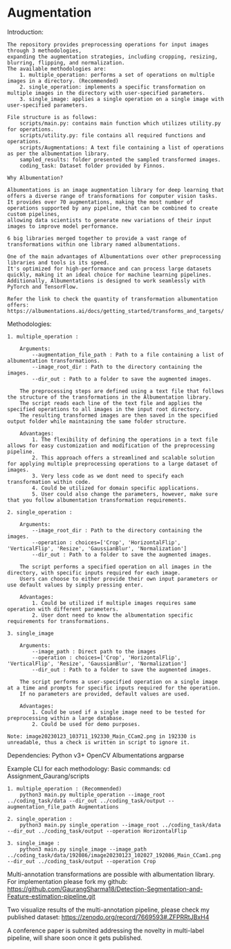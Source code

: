 # Augmentation

Introduction:

    The repository provides preprocessing operations for input images through 3 methodologies, 
    expanding the augmentation strategies, including cropping, resizing, blurring, flipping, and normalization.
    The available methodologies are:
        1. multiple_operation: performs a set of operations on multiple images in a directory. (Recommended)
        2. single_operation: implements a specific transformation on multiple images in the directory with user-specified parameters.
        3. single_image: applies a single operation on a single image with user-specified parameters.

    File structure is as follows:
        scripts/main.py: contains main function which utilizes utility.py for operations.
        scripts/utility.py: file contains all required functions and operations.
        scripts/Augmentations: A text file containing a list of operations as per the albumentation library.
        sampled_results: folder presented the sampled transformed images.
        coding_task: Dataset folder provided by Finnos.
        
    Why Albumentation?

    Albumentations is an image augmentation library for deep learning that offers a diverse range of transformations for computer vision tasks. 
    It provides over 70 augmentations, making the most number of operations supported by any pipeline, that can be combined to create custom pipelines, 
    allowing data scientists to generate new variations of their input images to improve model performance.

    6 big libraries merged together to provide a vast range of transformations within one library named albumentations.

    One of the main advantages of Albumentations over other preprocessing libraries and tools is its speed. 
    It's optimized for high-performance and can process large datasets quickly, making it an ideal choice for machine learning pipelines. 
    Additionally, Albumentations is designed to work seamlessly with PyTorch and TensorFlow.

    Refer the link to check the quantity of transformation albumentation offers: https://albumentations.ai/docs/getting_started/transforms_and_targets/

Methodologies:

    1. multiple_operation :

        Arguments:
            --augmentation_file_path : Path to a file containing a list of albumentation transformations.
            --image_root_dir : Path to the directory containing the images.
            --dir_out : Path to a folder to save the augmented images.

        The preprocessing steps are defined using a text file that follows the structure of the transformations in the Albumentation library. 
        The script reads each line of the text file and applies the specified operations to all images in the input root directory. 
        The resulting transformed images are then saved in the specified output folder while maintaining the same folder structure.

        Advantages:
            1. The flexibility of defining the operations in a text file allows for easy customization and modification of the preprocessing pipeline.
            2. This approach offers a streamlined and scalable solution for applying multiple preprocessing operations to a large dataset of images.
            3. Very less code as we dont need to specify each transformation within code.
            4. Could be utilized for domain specific applications.
            5. User could also change the parameters, however, make sure that you follow albumentation transformation requirements.

    2. single_operation :

        Arguments:
            --image_root_dir : Path to the directory containing the images.
            --operation : choices=['Crop', 'HorizontalFlip', 'VerticalFlip', 'Resize', 'GaussianBlur', 'Normalization']
            --dir_out : Path to a folder to save the augmented images.

        The script performs a specified operation on all images in the directory, with specific inputs required for each image. 
        Users can choose to either provide their own input parameters or use default values by simply pressing enter.

        Advantages:
            1. Could be utilized if multiple images requires same operation with different parameters.
            2. User dont need to know the albumentation specific requirements for transformations.

    3. single_image

        Arguments:
            --image_path : Direct path to the images
            --operation : choices=['Crop', 'HorizontalFlip', 'VerticalFlip', 'Resize', 'GaussianBlur', 'Normalization']
            --dir_out : Path to a folder to save the augmented images.

        The script performs a user-specified operation on a single image at a time and prompts for specific inputs required for the operation. 
        If no parameters are provided, default values are used.

        Advantages:
            1. Could be used if a single image need to be tested for preprocessing within a large database.
            2. Could be used for demo purposes.

    Note: image20230123_103711_192330_Main_CCam2.png in 192330 is unreadable, thus a check is written in script to ignore it.

Dependencies:
    Python v3+
    OpenCV
    Albumentations
    argparse

Example CLI for each methodology:
    Basic commands:
        cd Assignment_Gaurang/scripts

    1. multiple_operation : (Recommended)
        python3 main.py multiple_operation --image_root ../coding_task/data --dir_out ../coding_task/output --augmentation_file_path Augmentations

    2. single_operation : 
        python3 main.py single_operation --image_root ../coding_task/data --dir_out ../coding_task/output --operation HorizontalFlip
    
    3. single_image : 
        python3 main.py single_image --image_path ../coding_task/data/192086/image20230123_102027_192086_Main_CCam1.png --dir_out ../coding_task/output --operation Crop

Multi-annotation transformations are possible with albumentation library.
For implementation please fork my github:
https://github.com/GaurangSharma18/Detection-Segmentation-and-Feature-estimation-pipeline.git

Two visualize results of the multi-annotation pipeline, please check my published dataset:
https://zenodo.org/record/7669593#.ZFPRRtJBxH4


A conference paper is submited addressing the novelty in multi-label pipeline, will share soon once it gets published.
